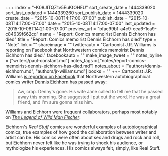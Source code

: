 +++
index = "-K08JITQZ1v5EuKfOHEU"
sort_create_date = 1444339020
sort_last_updated = 1444339260
sort_publish_date = 1444339020
create_date = "2015-10-08T14:17:00-07:00"
publish_date = "2015-10-08T14:17:00-07:00"
date = "2015-10-08T14:17:00-07:00"
last_updated = "2015-10-08T14:21:00-07:00"
preview_url = "bfac99b1-a4c9-eea6-1ca9-c84639f662cd"
name = "Report: Comics memoirist Dennis Eichhorn has died"
title = "Report: Comics memoirist Dennis Eichhorn has died"
type = "Note"
link = ""
shareimage = ""
twitterauto = "Cartoonist J.R. Williams is reporting on Facebook that Northwestern comics memoirist Dennis Eichhorn has died."
facebookauto = ""
make_image_tweet = ""
notes_byline = ["writers/paul-constant.md"]
notes_tags = ["notes/report-comics-memoirist-dennis-eichhorn-has-died.md"]
notes_about = ["authors/dennis-eichhorn.md", "authors/jr-williams.md"]
books = ""
+++
Cartoonist J.R. Williams [is reporting on Facebook](https://www.facebook.com/photo.php?fbid=10206397492190268&set=a.1901014439207.111658.1057064475&type=3&theater) that Northwestern autobiographical comics writer [Dennis Eichhorn](https://en.wikipedia.org/wiki/Dennis_Eichhorn) has passed away: 

<blockquote>Aw, crap. Denny's gone. His wife Jane called to tell me that he passed away this morning. She suggested I put out the word. He was a great friend, and I'm sure gonna miss him.</blockquote>  

Williams and Eichhorn were frequent collaborators, perhaps most notably on [*The Legend of Wild Man Fischer*](http://www.topshelfcomix.com/catalog/the-legend-of-wild-man-fischer/417).

Eichhorn's *Real Stuff* comics are wonderful examples of autobiographical comics, true examples of how good the collaboration between writer and artist can be. His comics were often about sex and drugs and rock and roll, but Eichhorn never felt like he was trying to shock his audience, or mythologize his experiences. His comics always felt, simply, like Real Stuff.